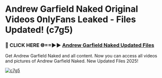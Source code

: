 # Andrew Garfield Naked Original Videos 0nlyFans Leaked - Files Updated! (c7g5)

<h3>🔴 CLICK HERE 🌐==►► <a href="https://tinyurl.com/up5wt9bj" rel="nofollow">Andrew Garfield Naked Updated Files</a></h3>

Get Andrew Garfield Naked and all content. Now you can access all videos and pictures of Andrew Garfield Naked. New Updated Files 2025!

[![c7g5](https://i.imgur.com/ABiUzMV.gif)](https://tinyurl.com/up5wt9bj)
